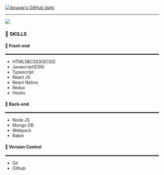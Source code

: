 [![Anurag's GitHub stats](https://github-readme-stats.vercel.app/api?username=choiish98&show_icons=true&theme=radical)](https://github.com/choiish98/github-readme-stats)

<hr>

<a href="https://solved.ac/one9119">
  <img src="http://mazassumnida.wtf/api/v2/generate_badge?boj=one9119"/>
</a>


<h3>🔭 SKILLS</h3>

<h4>🔭 Front-end</h4>
<hr style="border: solid 1px;">
<ul>
  <li>HTML5&CSS3(SCSS)</li>
  <li>Javascript(ES6)</li>
  <li>Typescript</li>
  <li>React JS</li>
  <li>React Native</li>
  <li>Redux</li>
  <li>Hooks</li>
</ul>

<h4>🌱 Back-end </h4>
<hr style="border: solid 1px;">
<ul>
  <li>Node JS</li>
  <li>Mongo DB</li>
  <li>Webpack</li>
  <li>Babel</li>
</ul>

<h4>🌱 Version Control </h4>
<hr style="border: solid 1px;">
<ul>
  <li>Git</li>
  <li>Github</li>
</ul>
